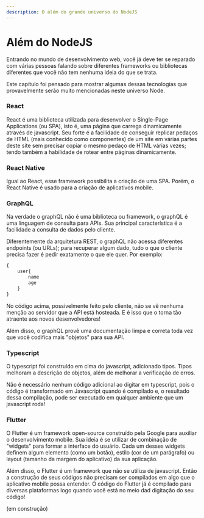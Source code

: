 ```yaml
---
description: O além do grande universo do NodeJS
---
```


# Além do NodeJS

Entrando no mundo de desenvolvimento web, você já deve ter se reparado com várias pessoas falando sobre diferentes frameworks ou bibliotecas diferentes que você não tem  nenhuma ideia do que se trata.

Este capítulo foi pensado para mostrar algumas dessas tecnologias que provavelmente serão muito mencionadas neste universo Node.

### React

React é uma biblioteca utilizada para desenvolver o Single-Page Applications \(ou SPA\), isto é, uma página que carrega dinamicamente através de javascript. Seu forte é a facilidade de conseguir replicar pedaços de HTML \(mais conhecido como componentes\) de um site em várias partes deste site sem precisar copiar o mesmo pedaço de HTML várias vezes; tendo também a habilidade de rotear entre páginas dinamicamente.

### React Native

Igual ao React, esse framework possibilita a criação de uma SPA. Porém, o React Native é usado para a criação de aplicativos mobile.

### GraphQL

Na verdade o graphQL não é uma biblioteca ou framework, o graphQL é uma linguagem de consulta para APIs. Sua principal característica é a facilidade a consulta de dados pelo cliente.

Diferentemente da arquitetura REST, o graphQL não acessa diferentes endpoints \(ou URLs\); para recuperar algum dado, tudo o que o cliente precisa fazer é pedir exatamente o que ele quer. Por exemplo:

```javascript
{
    user{
        name
        age
    }
}
```

No código acima, possivelmente feito pelo cliente, não se vê nenhuma menção ao servidor que a API está hosteada. E é isso que o torna tão atraente aos novos desenvolvedores! 

Além disso, o graphQL provê uma documentação limpa e correta toda vez que você codifica mais "objetos" para sua API.

### Typescript

O typescript foi construído em cima do javascript, adicionado tipos. Tipos melhoram a descrição de objetos, além de melhorar a verificação de erros.

Não é necessário nenhum código adicional ao digitar em typescript, pois o código é transformado em Javascript quando é compilado e, o resultado dessa compilação, pode ser executado em qualquer ambiente que um javascript roda!  

### Flutter

O Flutter é um framework open-source construído pela Google para auxiliar o desenvolvimento mobile. Sua ideia é se utilizar de combinação de "widgets" para formar a interface do usuário. Cada um desses widgets definem algum elemento \(como um botão\), estilo \(cor de um parágrafo\) ou layout \(tamanho da margem do aplicativo\) da sua aplicação. 

Além disso, o Flutter é um framework que não se utiliza de javascript. Então a construção de seus códigos não precisam ser compilados em algo que o aplicativo mobile possa entender. O código do Flutter já é compilado para diversas plataformas logo quando você está no meio dad digitação do seu código! 

\(em construção\)

